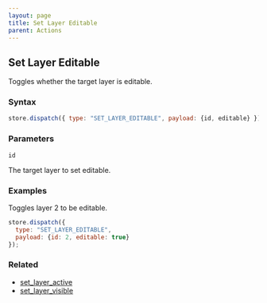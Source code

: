 ```yaml
---
layout: page
title: Set Layer Editable
parent: Actions
---
```


## Set Layer Editable

Toggles whether the target layer is editable.

### Syntax

```js
store.dispatch({ type: "SET_LAYER_EDITABLE", payload: {id, editable} });
```

### Parameters

`id`

The target layer to set editable.

### Examples

Toggles layer 2 to be editable.

```js
store.dispatch({
  type: "SET_LAYER_EDITABLE",
  payload: {id: 2, editable: true}
});
```

### Related

- [set_layer_active](./set_layer_active.md)
- [set_layer_visible](./set_layer_visible.md)

